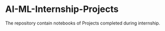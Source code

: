 # AI-ML-Internship-Projects
The repository contain notebooks of Projects completed during internship.
